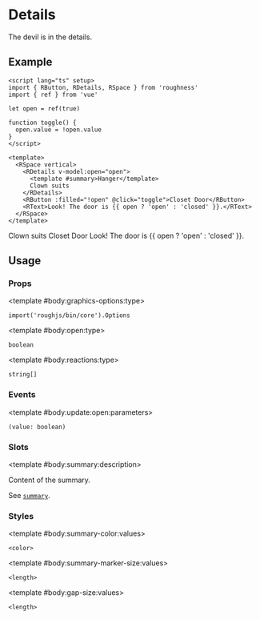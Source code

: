 <script lang="ts" setup>
import { RButton, RDetails, RSpace, RTable, RText } from 'roughness'
import { ref } from 'vue'

let open = ref(true)

function toggle() {
  open.value = !open.value
}
</script>

# Details

The devil is in the details.

## Example

<RDetails>
  <template #summary>Show Code</template>

```vue
<script lang="ts" setup>
import { RButton, RDetails, RSpace } from 'roughness'
import { ref } from 'vue'

let open = ref(true)

function toggle() {
  open.value = !open.value
}
</script>

<template>
  <RSpace vertical>
    <RDetails v-model:open="open">
      <template #summary>Hanger</template>
      Clown suits
    </RDetails>
    <RButton :filled="!open" @click="toggle">Closet Door</RButton>
    <RText>Look! The door is {{ open ? 'open' : 'closed' }}.</RText>
  </RSpace>
</template>
```

</RDetails>

<RSpace vertical>
  <RDetails v-model:open="open">
    <template #summary>Hanger</template>
    Clown suits
  </RDetails>
  <RButton :filled="!open" @click="toggle">Closet Door</RButton>
  <RText>Look! The door is {{ open ? 'open' : 'closed' }}.</RText>
</RSpace>

## Usage

### Props

<RSpace overflow>
<RTable
  :columns="['name', 'type', 'default', 'description']"
  :rows="['graphics-options', 'open', 'reactions']"
>
  <template #body:*:name="{ row }">{{ row }}</template>

  <template #body:graphics-options:type>

  `import('roughjs/bin/core').Options`

  </template>
  <template #body:graphics-options:description>

  [Options for Rough.js](https://github.com/rough-stuff/rough/wiki#options).

  See [Graphics Configuration](/components/graphics#component-prop).

  </template>

  <template #body:open:type>

  `boolean`

  </template>
  <template #body:open:default>

  `false`

  </template>
  <template #body:open:description>

  Whether the details are currently visible.

  See [`open`](https://developer.mozilla.org/en-US/docs/Web/HTML/Element/details#open).

  </template>

  <template #body:reactions:type>

  `string[]`

  </template>
  <template #body:reactions:default>

  `[]`

  </template>
  <template #body:reactions:description>

  States that trigger graphics redrawing.

  See [Reactions](/guide/theme#reactions).

  </template>
</RTable>
</RSpace>

### Events

<RSpace overflow>
<RTable
  :columns="['name', 'parameters', 'description']"
  :rows="['update:open']"
>
  <template #body:*:name="{ row }">{{ row }}</template>

  <template #body:update:open:parameters>

  `(value: boolean)`

  </template>
  <template #body:update:open:description>
    Callback function triggered when visibility of the detail is changed.
  </template>
</RTable>
</RSpace>

### Slots

<RSpace overflow>
<RTable
  :columns="['name', 'parameters', 'description']"
  :rows="['summary', 'default']"
>
  <template #body:*:name="{ row }">{{ row }}</template>

  <template #body:summary:description>

  Content of the summary.

  See [`summary`](https://developer.mozilla.org/en-US/docs/Web/HTML/Element/summary).

  </template>
  <template #body:default:description>
    Content of the details.
  </template>
</RTable>
</RSpace>

### Styles

<RSpace overflow>
<RTable
  :columns="['name', 'values', 'default', 'description']"
  :rows="['summary-color', 'summary-marker-size', 'gap-size']"
>
  <template #body:*:name="{ row }">--r-details-{{ row }}</template>

  <template #body:summary-color:values>

  `<color>`

  </template>
  <template #body:summary-color:default>

  `var(--r-common-text-color)`

  </template>
  <template #body:summary-color:description>
    Color of summary text and marker.
  </template>

  <template #body:summary-marker-size:values>

  `<length>`

  </template>
  <template #body:summary-marker-size:default>

  `var(--r-common-line-height)`

  </template>
  <template #body:summary-marker-size:description>
    Size of the block of summary marker.
  </template>

  <template #body:gap-size:values>

  `<length>`

  </template>
  <template #body:gap-size:default>

  `12px`

  </template>
  <template #body:gap-size:description>
    Size of the gap between the summary and content.
  </template>
</RTable>
</RSpace>
